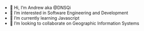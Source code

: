 - 👋 Hi, I’m Andrew aka @DNSQi
- 👀 I’m interested in Software Engineering and Development
- 🌱 I’m currently learning Javascript
- 💞️ I’m looking to collaborate on Geographic Information Systems

<!---
DNSQi/DNSQi is a ✨ special ✨ repository because its `README.md` (this file) appears on your GitHub profile.
You can click the Preview link to take a look at your changes.
--->
